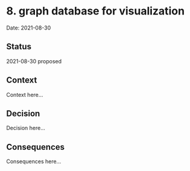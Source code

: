 # 8. graph database for visualization

Date: 2021-08-30

## Status

2021-08-30 proposed

## Context

Context here...

## Decision

Decision here...

## Consequences

Consequences here...
